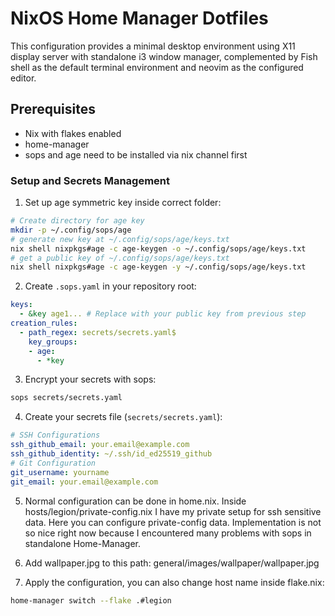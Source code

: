 # NixOS Home Manager Dotfiles


This configuration provides a minimal desktop environment using X11 display server with standalone i3 window manager, complemented by Fish shell as the default terminal environment and neovim as the configured editor.


## Prerequisites

- Nix with flakes enabled
- home-manager
- sops and age need to be installed via nix channel first

### Setup and Secrets Management

1. Set up age symmetric key inside correct folder:
```bash
# Create directory for age key
mkdir -p ~/.config/sops/age
# generate new key at ~/.config/sops/age/keys.txt
nix shell nixpkgs#age -c age-keygen -o ~/.config/sops/age/keys.txt
# get a public key of ~/.config/sops/age/keys.txt
nix shell nixpkgs#age -c age-keygen -y ~/.config/sops/age/keys.txt
```

2. Create `.sops.yaml` in your repository root:
```yaml
keys:
  - &key age1... # Replace with your public key from previous step
creation_rules:
  - path_regex: secrets/secrets.yaml$
    key_groups:
    - age:
      - *key
```

3. Encrypt your secrets with sops:
```bash
sops secrets/secrets.yaml
```

4. Create your secrets file (`secrets/secrets.yaml`):
```yaml
# SSH Configurations
ssh_github_email: your.email@example.com
ssh_github_identity: ~/.ssh/id_ed25519_github
# Git Configuration
git_username: yourname
git_email: your.email@example.com
```

5. Normal configuration can be done in home.nix. Inside hosts/legion/private-config.nix I have my private setup for ssh sensitive data. Here you can configure private-config data. Implementation is not so nice right now because I encountered many problems with sops in standalone Home-Manager. 

6. Add wallpaper.jpg to this path: general/images/wallpaper/wallpaper.jpg

7. Apply the configuration, you can also change host name inside flake.nix:
```bash
home-manager switch --flake .#legion
```


